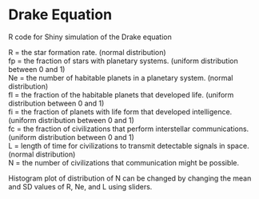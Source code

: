 # Drake Equation
R code for Shiny simulation of the Drake equation

R = the star formation rate. (normal distribution) <br />
fp = the fraction of stars with planetary systems. (uniform distribution between 0 and 1) <br />
Ne = the number of habitable planets in a planetary system. (normal distribution) <br />
fl = the fraction of the habitable planets that developed life. (uniform distribution between 0 and 1) <br />
fi = the fraction of planets with life form that developed intelligence. (uniform distribution between 0 and 1) <br />
fc = the fraction of civilizations that perform interstellar communications. (uniform distribution between 0 and 1) <br />
L = length of time for civilizations to transmit detectable signals in space. (normal distribution) <br />
N = the number of civilizations that communication might be possible. <br />

Histogram plot of distribution of N can be changed by changing the mean and SD values of R, Ne, and L using sliders.
